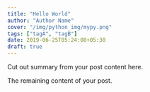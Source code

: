 ```yaml
---
title: "Hello World"
author: "Author Name"
cover: "/img/python_img/mypy.png"
tags: ["tagA", "tagB"]
date: 2019-06-25T05:24:08+05:30
draft: true
---
```


Cut out summary from your post content here.

<!--more-->

The remaining content of your post.
